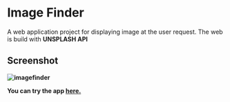 # Image Finder

A web application project for displaying image at the user request. The web is build with <b>UNSPLASH API<b>

## Screenshot
![imagefinder](https://github.com/harishh29/image-finder/assets/76155776/7266bf65-b309-4762-aa74-2afea444fe41)

You can try the app [here.](https://harishh29.github.io/image-finder/)
